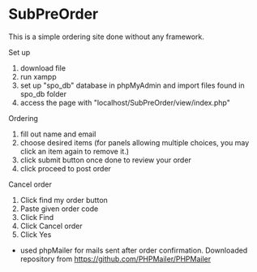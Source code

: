 # SubPreOrder

This is a simple ordering site done without any framework.

Set up

1. download file
2. run xampp 
3. set up "spo_db" database in phpMyAdmin and import files found in spo_db folder
4. access the page with "localhost/SubPreOrder/view/index.php"

Ordering

1. fill out name and email
2. choose desired items (for panels allowing multiple choices, you may click an item again to remove it.)
3. click submit button once done to review your order
4. click proceed to post order

Cancel order

1. Click find my order button
2. Paste given order code
3. Click Find
4. Click Cancel order
5. Click Yes

- used phpMailer for mails sent after order confirmation. Downloaded repository from https://github.com/PHPMailer/PHPMailer
